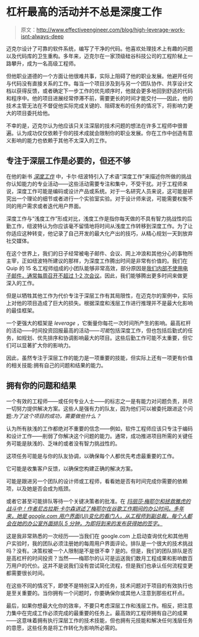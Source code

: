 # 杠杆最高的活动并不总是深度工作

> 原文：<http://www.effectiveengineer.com/blog/high-leverage-work-isnt-always-deep>

迈克尔设计了可靠的软件系统，编写了干净的代码。他喜欢处理技术上有趣的问题以及代码库的卫生重构。多年来，迈克尔在一家顶级硅谷科技公司的工程阶梯上一路攀升，成为一名高级工程师。

但他职业道德的一个方面让他很难共事，实际上阻碍了他的职业发展。他避开任何与代码没有直接关系的工作。每当一个项目涉及到与另一个团队协作、共享设计文档以获得反馈，或者确定下一步工作的优先顺序时，他就会更多地回到舒适的代码和程序中。他的项目进展经常停滞不前，需要更长的时间才能交付——因此，他的技术主管无法在不督促他实际完成关键的、阻碍发布的任务的情况下，将影响力更大的项目委托给他。

不幸的是，迈克尔认为他应该只关注深层的技术问题的想法在许多工程师中很普遍。认为成功仅仅依赖于你的技术成就会限制你的职业发展。你在工作中创造有意义影响的能力也依赖于其他不太深入的工作。

## 专注于深层工作是必要的，但还不够

在他的新书 [*深度工作*](http://www.amazon.com/gp/product/1455586692/ref=as_li_qf_sp_asin_il_tl?ie=UTF8&camp=1789&creative=9325&creativeASIN=1455586692&linkCode=as2&tag=theeffeengi-20&linkId=4P3PBV3MWLKVNKVY) 中，卡尔·纽波特引入了术语“深度工作”来描述你所做的挑战你认知能力的专业活动——这些活动需要专注和集中，不受干扰。对于工程师来说，深度工作可能是编码或设计产品或系统。对于一名研究人员来说，这可能是研究出一个理论的细节或者进行一个实验室实验。对于设计师来说，可能需要权衡不同的用户需求或者迭代用户界面。

深度工作与“浅度工作”形成对比，浅度工作是指你每天做的不具有智力挑战性的后勤工作，纽波特认为你应该毫不留情地将时间从浅度工作转移到深度工作。为了让你适应这种转变，他记录了自己开发的最大化产出的技巧，从精心规划一天到放弃社交媒体。

在这个世界上，我们的日子经常被电子邮件、会议、网上冲浪和其他分心的事物所主宰，正如纽波特所建议的那样，为深度工作腾出时间是非常有价值的。我们在 Quip 的 15 名工程师组成的小团队能够非常高效，部分原因是[我们内部不使用电子邮件，通常每周召开不超过 1-2 次会议](/blog/how-to-successfully-build-great-products-with-small-teams/)。因此，我们能够腾出更多时间来做更深入的工作。

但是以牺牲其他工作为代价专注于深层工作有其局限性，在迈克尔的案例中，实际上对他的项目造成了巨大的损失。根据深度和浅层工作进行推理并不是最大化影响的最佳框架。

一个更强大的框架是 *leverage* ，它衡量你每花一次时间所产生的影响。最高杠杆的活动——时间投资回报最高的活动——*可能*包括深度工作，但也包括后勤式的任务，如规划、优先排序和协调影响最大的项目。这些后勤工作可能不太重要，但它们可以显著扩大你的影响力。

因此，虽然专注于深层工作的能力是一项重要的技能，但实际上还有一项更有价值的相关技能:拥有自己的问题和结果的能力。

## 拥有你的问题和结果

一个有效的工程师——或任何专业人士——的标志之一是有能力对问题负责，并尽一切努力提供解决方案。这些人是强有力的队友，因为他们可以被委托跟进这个问题:*为了这个项目的成功，需要做些什么？*

认为所有肤浅的工作都绝对不重要的信念——例如，软件工程师应该只专注于编码和设计工作——削弱了你解决这个问题的能力。通常，成功推进项目所需的关键任务可能是肤浅的、乏味的或者没有智力挑战性的。

这项任务可能是与你的队友协调，以确保每个人都优先考虑最重要的工作。

它可能是收集客户反馈，以确保您构建正确的解决方案。

可能是跟进另一个团队的设计师或工程师，看看她是否有时间完成你需要的依赖项，以及她是否会成为瓶颈。

或者它甚至可能排队等待一个关键决策者的批准。在 [*玛丽莎·梅耶尔和拯救雅虎的战斗中！作者尼古拉斯·卡尔森讲述了梅耶尔在谷歌工作期间的办公时间。多年来，她是 google.com 用户界面(UI)变化的看门人，从工程师到副总裁，每个人都会在她的办公室外面排队 5 分钟，为即将到来的发布获得她的签字。*](http://www.amazon.com/gp/product/1455556602/ref=as_li_qf_sp_asin_il_tl?ie=UTF8&camp=1789&creative=9325&creativeASIN=1455556602&linkCode=as2&tag=theeffeengi-20&linkId=3237RKFXTWCVTH5F)

这是我非常熟悉的一次经历——当我们在 google.com 上启动查询优化和其他用户实验时，我的团队必须注册她的每周用户界面评论。排队是一个很大的技术挑战吗？没有。决策权被一个人限制是不是很不幸？是的。但是，我们的团队排队是否是高杠杆的时间投资？当然——梅耶尔的认可是运送我们数月工程成果和影响数百万用户的代价。这并不是说我们没有尝试简化流程，但是我们也承认任何流程变更都需要很长时间。

在这些不同的情况下，即使不是特别深入的任务，技术问题对于项目的有效执行也是至关重要的。当你拥有一个问题时，你要确保你或其他人注意到那些杠杆点。

最后，如果你想最大化你的效率，不要只考虑深层工作和浅层工作。相反，把注意力集中在完成工作必须完成的最重要的任务上。最高效的工程师拥有自己的成果——这意味着拥有执行深层工作的技术技能，但也拥有元技能和解决任何浅层任务的意愿，这些任务是将工作转化为影响所必需的。